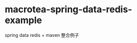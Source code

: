 macrotea-spring-data-redis-example
==================================

spring data redis + maven 整合例子